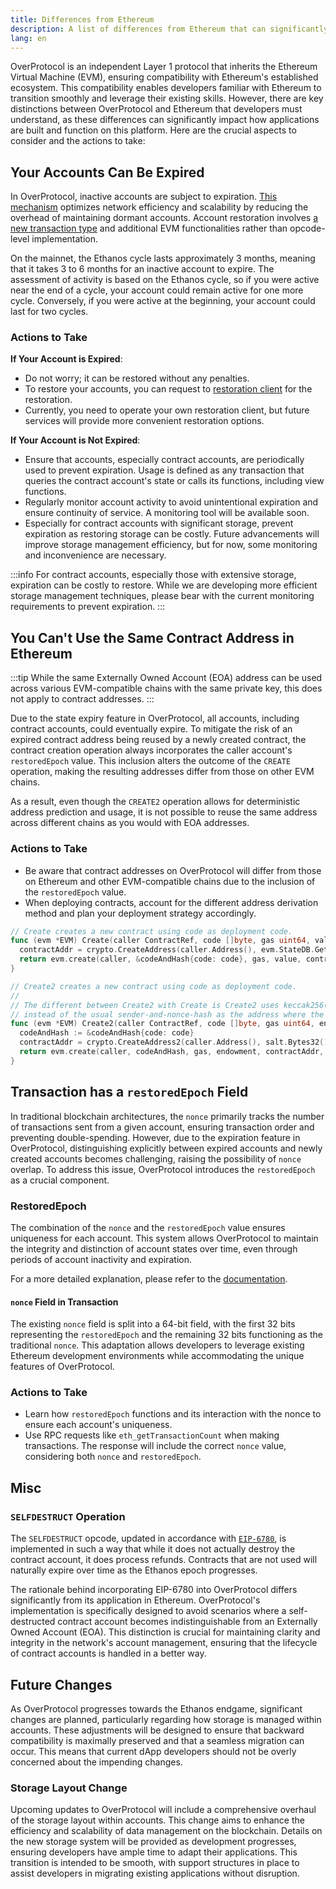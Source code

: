 ```yaml
---
title: Differences from Ethereum
description: A list of differences from Ethereum that can significantly impact how applications are built and function on this platform.
lang: en
---
```


OverProtocol is an independent Layer 1 protocol that inherits the Ethereum Virtual Machine (EVM), ensuring compatibility with Ethereum's established ecosystem. This compatibility enables developers familiar with Ethereum to transition smoothly and leverage their existing skills. However, there are key distinctions between OverProtocol and Ethereum that developers must understand, as these differences can significantly impact how applications are built and function on this platform. Here are the crucial aspects to consider and the actions to take:

## Your Accounts Can Be Expired

In OverProtocol, inactive accounts are subject to expiration. [This mechanism](/learn/key-features/layered-architecture/ethanos) optimizes network efficiency and scalability by reducing the overhead of maintaining dormant accounts. Account restoration involves [a new transaction type](/learn/key-features/layered-architecture/ethanos#restoration-transaction) and additional EVM functionalities rather than opcode-level implementation.

On the mainnet, the Ethanos cycle lasts approximately 3 months, meaning that it takes 3 to 6 months for an inactive account to expire. The assessment of activity is based on the Ethanos cycle, so if you were active near the end of a cycle, your account could remain active for one more cycle. Conversely, if you were active at the beginning, your account could last for two cycles.

### Actions to Take

**If Your Account is Expired**:

- Do not worry; it can be restored without any penalties.
- To restore your accounts, you can request to [restoration client](/operators/operate-restoration-client) for the restoration.
- Currently, you need to operate your own restoration client, but future services will provide more convenient restoration options.

**If Your Account is Not Expired**:

- Ensure that accounts, especially contract accounts, are periodically used to prevent expiration. Usage is defined as any transaction that queries the contract account's state or calls its functions, including view functions.
- Regularly monitor account activity to avoid unintentional expiration and ensure continuity of service. A monitoring tool will be available soon.
- Especially for contract accounts with significant storage, prevent expiration as restoring storage can be costly. Future advancements will improve storage management efficiency, but for now, some monitoring and inconvenience are necessary.

:::info
For contract accounts, especially those with extensive storage, expiration can be costly to restore. While we are developing more efficient storage management techniques, please bear with the current monitoring requirements to prevent expiration.
:::

## You Can't Use the Same Contract Address in Ethereum

:::tip
While the same Externally Owned Account (EOA) address can be used across various EVM-compatible chains with the same private key, this does not apply to contract addresses.
:::

Due to the state expiry feature in OverProtocol, all accounts, including contract accounts, could eventually expire. To mitigate the risk of an expired contract address being reused by a newly created contract, the contract creation operation always incorporates the caller account's `restoredEpoch` value. This inclusion alters the outcome of the `CREATE` operation, making the resulting addresses differ from those on other EVM chains.

As a result, even though the `CREATE2` operation allows for deterministic address prediction and usage, it is not possible to reuse the same address across different chains as you would with EOA addresses.

### Actions to Take

- Be aware that contract addresses on OverProtocol will differ from those on Ethereum and other EVM-compatible chains due to the inclusion of the `restoredEpoch` value.
- When deploying contracts, account for the different address derivation method and plan your deployment strategy accordingly.

```go
// Create creates a new contract using code as deployment code.
func (evm *EVM) Create(caller ContractRef, code []byte, gas uint64, value *big.Int) (ret []byte, contractAddr common.Address, leftOverGas uint64, err error) {
  contractAddr = crypto.CreateAddress(caller.Address(), evm.StateDB.GetRestoredEpoch(caller.Address()), evm.StateDB.GetNonce(caller.Address()))
  return evm.create(caller, &codeAndHash{code: code}, gas, value, contractAddr, CREATE)
}

// Create2 creates a new contract using code as deployment code.
//
// The different between Create2 with Create is Create2 uses keccak256(0xff ++ msg.sender ++ salt ++ keccak256(init_code))[12:]
// instead of the usual sender-and-nonce-hash as the address where the contract is initialized at.
func (evm *EVM) Create2(caller ContractRef, code []byte, gas uint64, endowment *big.Int, salt *uint256.Int) (ret []byte, contractAddr common.Address, leftOverGas uint64, err error) {
  codeAndHash := &codeAndHash{code: code}
  contractAddr = crypto.CreateAddress2(caller.Address(), salt.Bytes32(), codeAndHash.Hash().Bytes())
  return evm.create(caller, codeAndHash, gas, endowment, contractAddr, CREATE2)
}
```

## Transaction has a `restoredEpoch` Field

In traditional blockchain architectures, the `nonce` primarily tracks the number of transactions sent from a given account, ensuring transaction order and preventing double-spending. However, due to the expiration feature in OverProtocol, distinguishing explicitly between expired accounts and newly created accounts becomes challenging, raising the possibility of `nonce` overlap. To address this issue, OverProtocol introduces the `restoredEpoch` as a crucial component.

### RestoredEpoch

The combination of the `nonce` and the `restoredEpoch` value ensures uniqueness for each account. This system allows OverProtocol to maintain the integrity and distinction of account states over time, even through periods of account inactivity and expiration.

For a more detailed explanation, please refer to the [documentation](/learn/key-features/layered-architecture/ethanos#dealing-with-crumb-accounts-restored-epoch).

#### `nonce` Field in Transaction

The existing `nonce` field is split into a 64-bit field, with the first 32 bits representing the `restoredEpoch` and the remaining 32 bits functioning as the traditional `nonce`. This adaptation allows developers to leverage existing Ethereum development environments while accommodating the unique features of OverProtocol.

### Actions to Take

- Learn how `restoredEpoch` functions and its interaction with the nonce to ensure each account's uniqueness.
- Use RPC requests like `eth_getTransactionCount` when making transactions. The response will include the correct `nonce` value, considering both `nonce` and `restoredEpoch`.

## Misc

### `SELFDESTRUCT` Operation

The `SELFDESTRUCT` opcode, updated in accordance with [`EIP-6780`](https://eips.ethereum.org/EIPS/eip-6780), is implemented in such a way that while it does not actually destroy the contract account, it does process refunds. Contracts that are not used will naturally expire over time as the Ethanos epoch progresses.

The rationale behind incorporating EIP-6780 into OverProtocol differs significantly from its application in Ethereum. OverProtocol's implementation is specifically designed to avoid scenarios where a self-destructed contract account becomes indistinguishable from an Externally Owned Account (EOA). This distinction is crucial for maintaining clarity and integrity in the network's account management, ensuring that the lifecycle of contract accounts is handled in a better way.

## Future Changes

As OverProtocol progresses towards the Ethanos endgame, significant changes are planned, particularly regarding how storage is managed within accounts. These adjustments will be designed to ensure that backward compatibility is maximally preserved and that a seamless migration can occur. This means that current dApp developers should not be overly concerned about the impending changes.

### Storage Layout Change

Upcoming updates to OverProtocol will include a comprehensive overhaul of the storage layout within accounts. This change aims to enhance the efficiency and scalability of data management on the blockchain. Details on the new storage system will be provided as development progresses, ensuring developers have ample time to adapt their applications. This transition is intended to be smooth, with support structures in place to assist developers in migrating existing applications without disruption.
